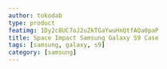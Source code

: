 ```yaml
---
author: tokodab
type: product
featimg: 1Dy2c8UC7oJ2uZkTGaYwuHnQtfAQa0paP
title: Space Impact Samsung Galaxy S9 Case
tags: [samsung, galaxy, s9]
category: [samsung]
---
```

